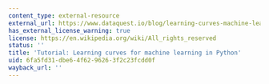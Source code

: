 ```yaml
---
content_type: external-resource
external_url: https://www.dataquest.io/blog/learning-curves-machine-learning/
has_external_license_warning: true
license: https://en.wikipedia.org/wiki/All_rights_reserved
status: ''
title: 'Tutorial: Learning curves for machine learning in Python'
uid: 6fa5fd31-dbe6-4f62-9626-3f2c23fcdd0f
wayback_url: ''
---
```

